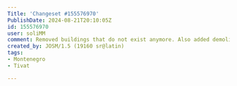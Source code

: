 ```yaml
---
Title: 'Changeset #155576970'
PublishDate: 2024-08-21T20:10:05Z
id: 155576970
user: soliMM
comment: Removed buildings that do not exist anymore. Also added demolished lifecycle prefix on building that is still visible on aerial imageries but user reported that it has been demolished in note:3906395
created_by: JOSM/1.5 (19160 sr@latin)
tags:
- Montenegro
- Tivat

---
```


